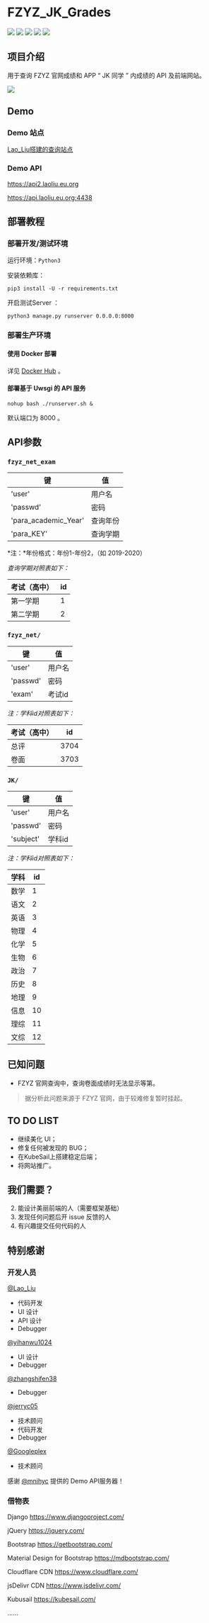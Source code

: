 # FZYZ_JK_Grades

![](https://img.shields.io/badge/language-python-blue.svg) ![](https://img.shields.io/github/issues/Lao-Liu233/FZYZ_JK_Grades) ![](https://img.shields.io/github/stars/Lao-Liu233/FZYZ_JK_Grades) ![](https://img.shields.io/github/v/release/Lao-Liu233/FZYZ_JK_Grades) ![](https://img.shields.io/github/license/Lao-Liu233/FZYZ_JK_Grades)

## 项目介绍

用于查询 FZYZ 官网成绩和 APP “ JK 同学 ” 内成绩的 API 及前端网站。

![](https://cdn.jsdelivr.net/gh/Lao-Liu233/blog_imgs/fzyz_jk_grades/guide.png)

## Demo

### Demo 站点

[Lao_Liu搭建的查询站点](https://grade.laoliu.eu.org)

### Demo API

https://api2.laoliu.eu.org

https://api.laoliu.eu.org:4438

## 部署教程

### 部署开发/测试环境

运行环境：`Python3`

安装依赖库：

```shell
pip3 install -U -r requirements.txt
```

开启测试Server ：
```shell
python3 manage.py runserver 0.0.0.0:8000
```

### 部署生产环境

#### 使用 Docker 部署

详见 [Docker Hub](https://hub.docker.com/r/laoliu233/fzyz_jk_grades_api) 。

#### 部署基于 Uwsgi 的 API 服务

`nohup bash ./runserver.sh &`

默认端口为 8000 。

## API参数

### `fzyz_net_exam`
|键       |值     |
|-        |-      |
|'user'   |用户名 |
|'passwd' |密码   |
|'para_academic_Year'|查询年份 |
|'para_KEY'|查询学期 |

*注：*年份格式：年份1-年份2，（如 2019-2020）

*查询学期对照表如下：*


| 考试（高中） | id   |
| ------------ | ---- |
| 第一学期     | 1    |
| 第二学期     | 2    |

### `fzyz_net/`
|键       |值     |
|-        |-      |
|'user'   |用户名 |
|'passwd' |密码   |
|'exam'   |考试id |

*注：学科id对照表如下：*


|考试（高中） |id|
|-            |- |
|总评         |3704|
|卷面         |3703|

### `JK/`

|键         |值     |
|-          |-      |
|'user'     |用户名 |
|'passwd'   |密码   |
|'subject'  |学科id |

*注：学科id对照表如下：*

|学科|id|
|-   |- |
|数学|1 |
|语文|2 |
|英语|3 |
|物理|4 |
|化学|5 |
|生物|6 |
|政治|7 |
|历史|8 |
|地理|9 |
|信息|10|
|理综|11|
|文综|12|

## 已知问题

- FZYZ 官网查询中，查询卷面成绩时无法显示等第。

> 据分析此问题来源于 FZYZ 官网，由于较难修复暂时挂起。

## TO DO LIST

- 继续美化 UI；
- 修复任何被发现的 BUG；
- 在KubeSail上搭建稳定后端；
- 将网站推广。

## 我们需要？

2.  能设计美丽前端的人（需要框架基础）
4.  发现任何问题后开 issue 反馈的人
5.  有兴趣提交任何代码的人

## 特别感谢

### 开发人员

[@Lao_Liu](https://github.com/Lao-Liu233)

- 代码开发
- UI 设计
- API 设计
- Debugger

[@yihanwu1024]( https://github.com/yihanwu1024)

- UI 设计
- Debugger

[@zhangshifen38](https://github.com/zhangshifen38)

- Debugger

[@jerryc05](https://github.com/jerryc05)

- 技术顾问
- 代码开发
- Debugger

[@Googleplex](https://github.com/y-young)

- 技术顾问

感谢 [@mnihyc](https://github.com/mnihyc) 提供的 Demo API服务器！

### 借物表

Django https://www.djangoproject.com/

jQuery https://jquery.com/

Bootstrap https://getbootstrap.com/

Material Design for Bootstrap https://mdbootstrap.com/

Cloudflare CDN https://www.cloudflare.com/

jsDelivr CDN https://www.jsdelivr.com/

Kubusail https://kubesail.com/

......